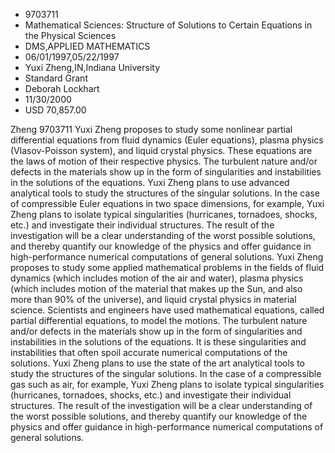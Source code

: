 
* 9703711
* Mathematical Sciences: Structure of Solutions to Certain Equations in the Physical Sciences
* DMS,APPLIED MATHEMATICS
* 06/01/1997,05/22/1997
* Yuxi Zheng,IN,Indiana University
* Standard Grant
* Deborah Lockhart
* 11/30/2000
* USD 70,857.00

Zheng 9703711 Yuxi Zheng proposes to study some nonlinear partial differential
equations from fluid dynamics (Euler equations), plasma physics (Vlasov-Poisson
system), and liquid crystal physics. These equations are the laws of motion of
their respective physics. The turbulent nature and/or defects in the materials
show up in the form of singularities and instabilities in the solutions of the
equations. Yuxi Zheng plans to use advanced analytical tools to study the
structures of the singular solutions. In the case of compressible Euler
equations in two space dimensions, for example, Yuxi Zheng plans to isolate
typical singularities (hurricanes, tornadoes, shocks, etc.) and investigate
their individual structures. The result of the investigation will be a clear
understanding of the worst possible solutions, and thereby quantify our
knowledge of the physics and offer guidance in high-performance numerical
computations of general solutions. Yuxi Zheng proposes to study some applied
mathematical problems in the fields of fluid dynamics (which includes motion of
the air and water), plasma physics (which includes motion of the material that
makes up the Sun, and also more than 90% of the universe), and liquid crystal
physics in material science. Scientists and engineers have used mathematical
equations, called partial differential equations, to model the motions. The
turbulent nature and/or defects in the materials show up in the form of
singularities and instabilities in the solutions of the equations. It is these
singularities and instabilities that often spoil accurate numerical computations
of the solutions. Yuxi Zheng plans to use the state of the art analytical tools
to study the structures of the singular solutions. In the case of a compressible
gas such as air, for example, Yuxi Zheng plans to isolate typical singularities
(hurricanes, tornadoes, shocks, etc.) and investigate their individual
structures. The result of the investigation will be a clear understanding of the
worst possible solutions, and thereby quantify our knowledge of the physics and
offer guidance in high-performance numerical computations of general solutions.
